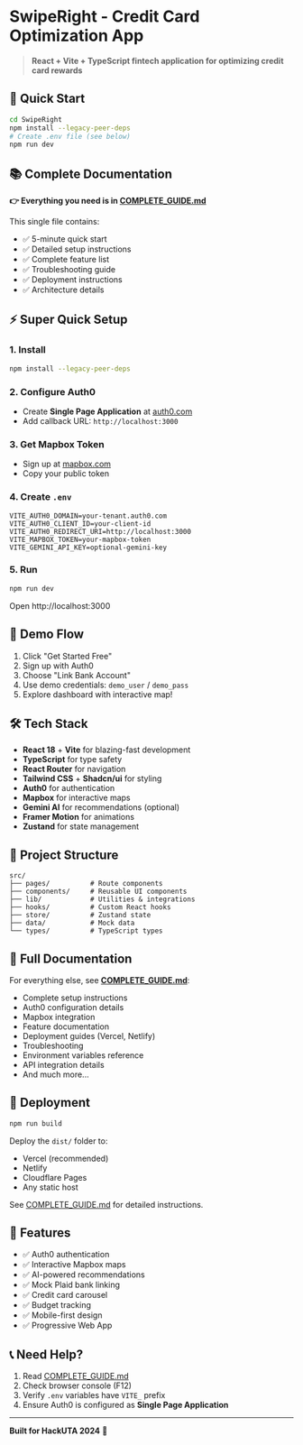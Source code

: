 # SwipeRight - Credit Card Optimization App

> **React + Vite + TypeScript fintech application for optimizing credit card rewards**

## 🚀 Quick Start

```bash
cd SwipeRight
npm install --legacy-peer-deps
# Create .env file (see below)
npm run dev
```

## 📚 Complete Documentation

**👉 Everything you need is in [COMPLETE_GUIDE.md](./COMPLETE_GUIDE.md)**

This single file contains:
- ✅ 5-minute quick start
- ✅ Detailed setup instructions  
- ✅ Complete feature list
- ✅ Troubleshooting guide
- ✅ Deployment instructions
- ✅ Architecture details

## ⚡ Super Quick Setup

### 1. Install
```bash
npm install --legacy-peer-deps
```

### 2. Configure Auth0
- Create **Single Page Application** at [auth0.com](https://auth0.com)
- Add callback URL: `http://localhost:3000`

### 3. Get Mapbox Token
- Sign up at [mapbox.com](https://www.mapbox.com/)
- Copy your public token

### 4. Create `.env`
```env
VITE_AUTH0_DOMAIN=your-tenant.auth0.com
VITE_AUTH0_CLIENT_ID=your-client-id
VITE_AUTH0_REDIRECT_URI=http://localhost:3000
VITE_MAPBOX_TOKEN=your-mapbox-token
VITE_GEMINI_API_KEY=optional-gemini-key
```

### 5. Run
```bash
npm run dev
```

Open http://localhost:3000

## 🎯 Demo Flow

1. Click "Get Started Free"
2. Sign up with Auth0
3. Choose "Link Bank Account"
4. Use demo credentials: `demo_user` / `demo_pass`
5. Explore dashboard with interactive map!

## 🛠️ Tech Stack

- **React 18** + **Vite** for blazing-fast development
- **TypeScript** for type safety
- **React Router** for navigation
- **Tailwind CSS** + **Shadcn/ui** for styling
- **Auth0** for authentication
- **Mapbox** for interactive maps
- **Gemini AI** for recommendations (optional)
- **Framer Motion** for animations
- **Zustand** for state management

## 📁 Project Structure

```
src/
├── pages/          # Route components
├── components/     # Reusable UI components
├── lib/            # Utilities & integrations
├── hooks/          # Custom React hooks
├── store/          # Zustand state
├── data/           # Mock data
└── types/          # TypeScript types
```

## 📖 Full Documentation

For everything else, see **[COMPLETE_GUIDE.md](./COMPLETE_GUIDE.md)**:

- Complete setup instructions
- Auth0 configuration details
- Mapbox integration
- Feature documentation
- Deployment guides (Vercel, Netlify)
- Troubleshooting
- Environment variables reference
- API integration details
- And much more...

## 🚀 Deployment

```bash
npm run build
```

Deploy the `dist/` folder to:
- Vercel (recommended)
- Netlify
- Cloudflare Pages
- Any static host

See [COMPLETE_GUIDE.md](./COMPLETE_GUIDE.md#deployment) for detailed instructions.

## 🤝 Features

- ✅ Auth0 authentication
- ✅ Interactive Mapbox maps
- ✅ AI-powered recommendations
- ✅ Mock Plaid bank linking
- ✅ Credit card carousel
- ✅ Budget tracking
- ✅ Mobile-first design
- ✅ Progressive Web App

## 📞 Need Help?

1. Read [COMPLETE_GUIDE.md](./COMPLETE_GUIDE.md)
2. Check browser console (F12)
3. Verify `.env` variables have `VITE_` prefix
4. Ensure Auth0 is configured as **Single Page Application**

---

**Built for HackUTA 2024** 🎉
